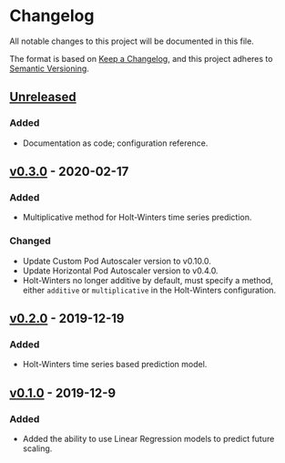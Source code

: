 # Changelog
All notable changes to this project will be documented in this file.

The format is based on [Keep a Changelog](https://keepachangelog.com/en/1.0.0/),
and this project adheres to [Semantic Versioning](https://semver.org/spec/v2.0.0.html).

## [Unreleased]
### Added
- Documentation as code; configuration reference.

## [v0.3.0] - 2020-02-17
### Added
- Multiplicative method for Holt-Winters time series prediction.
### Changed
- Update Custom Pod Autoscaler version to v0.10.0.
- Update Horizontal Pod Autoscaler version to v0.4.0.
- Holt-Winters no longer additive by default, must specify a method, either `additive` or `multiplicative` in the Holt-Winters configuration.

## [v0.2.0] - 2019-12-19
### Added
- Holt-Winters time series based prediction model.

## [v0.1.0] - 2019-12-9
### Added
- Added the ability to use Linear Regression models to predict future scaling.

[Unreleased]: https://github.com/jthomperoo/predictive-horizontal-pod-autoscaler/compare/v0.3.0...HEAD
[v0.3.0]: https://github.com/jthomperoo/predictive-horizontal-pod-autoscaler/compare/v0.2.0...v0.3.0
[v0.2.0]: https://github.com/jthomperoo/predictive-horizontal-pod-autoscaler/compare/v0.1.0...v0.2.0
[v0.1.0]: https://github.com/jthomperoo/predictive-horizontal-pod-autoscaler/releases/tag/v0.1.0